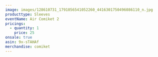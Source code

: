 ```yaml
---
image: images/128610731_1791056541052260_4416301750496086110_n.jpg
producttype: Sleeves
eventName: Air Comiket 2
pricings:
  - quantity: 1
    price: 25
onsale: true
asin: 9x-sTAHAf
merchandise: comiket
---
```

